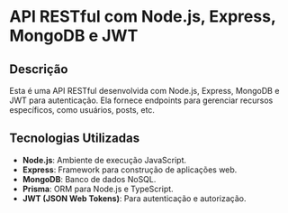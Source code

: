 # API RESTful com Node.js, Express, MongoDB e JWT

## Descrição
Esta é uma API RESTful desenvolvida com Node.js, Express, MongoDB e JWT para autenticação. Ela fornece endpoints para gerenciar recursos específicos, como usuários, posts, etc.

## Tecnologias Utilizadas
- **Node.js**: Ambiente de execução JavaScript.
- **Express**: Framework para construção de aplicações web.
- **MongoDB**: Banco de dados NoSQL.
- **Prisma**: ORM para Node.js e TypeScript.
- **JWT (JSON Web Tokens)**: Para autenticação e autorização.


